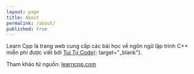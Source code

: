 ```yaml
---
layout: page
title: About
permalink: /about/
published: true
---
```




Learn Cpp là trang web cung cấp các bài học về ngôn ngữ lập trình C++ miễn phí được viết bởi [Tui Tự Code](https://www.facebook.com/shareAboutIT/){: target="_blank"}.

Tham khảo từ nguồn: [learncpp.com](learncpp.com)
